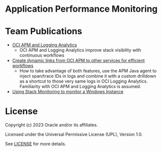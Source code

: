 # Application Performance Monitoring

# Team Publications

 - [OCI APM and Logging Analytics](https://blogs.oracle.com/observability/post/connect-apm-with-log-analytics-and-more)
   - OCI APM and Logging Analytics improve stack visibility with continuous workflows
- [Create dynamic links from OCI APM to other services for efficient workflows](https://blogs.oracle.com/observability/post/connect-apm-with-log-analytics-and-more)
   - How to take advantage of both features, use the APM Java agent to inject span/trace IDs in logs and combine it with a custom drilldown as a shortcut to those very same logs in OCI Logging Analytics. Familiarity with OCI APM and Logging Analytics is assumed.
- [Using Stack Monitoring to monitor a Windows Instance](https://learnoci.cloud/using-stack-monitoring-to-monitor-a-windows-instance-d5f0d64f5494)

# License

Copyright (c) 2023 Oracle and/or its affiliates.

Licensed under the Universal Permissive License (UPL), Version 1.0.

See [LICENSE](https://github.com/oracle-devrel/technology-engineering/blob/folder-structure/LICENSE) for more details.